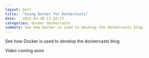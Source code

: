 ```yaml
---
layout: post
title:  "Using Docker for DockerCasts"
date:   2015-03-30 17:32:27
categories: docker dockercasts
summary: See how Docker is used to develop the dockercasts blog.
---
```


See how Docker is used to develop the dockercasts blog.

Video coming soon
